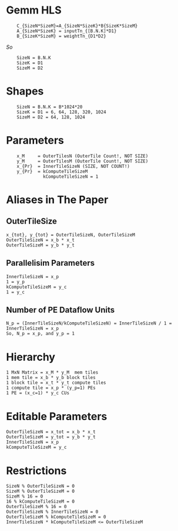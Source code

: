 # Gemm HLS
```
    C_{SizeN*SizeM}=A_{SizeN*SizeK}*B{SizeK*SizeM}
    A_{SizeN*SizeK} = inputTn_{[B.N.K]*D1}
    B_{SizeK*SizeM} = weightTn_{D1*D2}
```
*So*
```
	SizeN = B.N.K
	SizeK = D1
	SizeM = D2
```	
# Shapes
```
	SizeN = B.N.K = B*1024*20
	SizeK = D1 = 6, 64, 128, 320, 1024
	SizeM = D2 = 64, 128, 1024
```	
# Parameters
```
	x_M     = OuterTilesN (OuterTile Count!, NOT SIZE)
	y_M     = OuterTilesM (OuterTile Count!, NOT SIZE)
	x_{Pr}  = InnerTileSizeN (SIZE, NOT COUNT!)
	y_{Pr}  = kComputeTileSizeM 
              kComputeTileSizeN = 1
```		
	  
# Aliases in The Paper
## OuterTileSize
```
x_{tot}, y_{tot} = OuterTileSizeN, OuterTileSizeM
OuterTileSizeN = x_b * x_t
OuterTileSizeM = y_b * y_t
```
## Parallelisim Parameters
```
InnerTileSizeN = x_p
1 = y_p
kComputeTileSizeM = y_c
1 = y_c
```
## Number of PE Dataflow Units
```
N_p = (InnerTileSizeN/kComputeTileSizeN) = InnerTileSizeN / 1 = InnerTileSizeN = x_p
So, N_p = x_p, and y_p = 1
```
	
# Hierarchy
```
1 MxN Matrix = x_M * y_M  mem tiles
1 mem tile = x_b * y_b block tiles
1 block tile = x_t * y_t compute tiles
1 compute tile = x_p * (y_p=1) PEs
1 PE = (x_c=1) * y_c CUs
```

# Editable Parameters
```
OuterTileSizeN = x_tot = x_b * x_t
OuterTileSizeM = y_tot = y_b * y_t
InnerTileSizeN = x_p
kComputeTileSizeM = y_c
```

# Restrictions
```
SizeN % OuterTileSizeN = 0
SizeM % OuterTileSizeM = 0
SizeM % 16 = 0
16 % kComputeTileSizeM = 0
OuterTileSizeM % 16 = 0
OuterTileSizeN % InnerTileSizeN = 0
OuterTileSizeM % kComputeTileSizeM = 0
InnerTileSizeN * kComputeTileSizeM <= OuterTileSizeM
```

	
